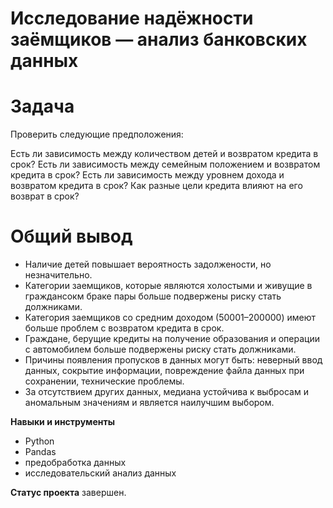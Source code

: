 # Исследование надёжности заёмщиков — анализ банковских данных

# Задача
Проверить следующие предположения:

Есть ли зависимость между количеством детей и возвратом кредита в срок?
Есть ли зависимость между семейным положением и возвратом кредита в срок?
Есть ли зависимость между уровнем дохода и возвратом кредита в срок?
Как разные цели кредита влияют на его возврат в срок?

# Общий вывод

 - Наличие детей повышает вероятность задолжености, но незначительно.
 - Категории заемщиков, которые являются холостыми и живущие в граждансокм браке пары больше подвержены риску стать должниками.
 - Категория заемщиков со средним доходом (50001–200000) имеют больше проблем с возвратом кредита в срок.
 - Граждане, берущие кредиты на получение образования и операции с автомобилем больше подвержены риску стать должниками.
 - Причины появления пропусков в данных могут быть: неверный ввод данных, сокрытие информации, повреждение файла данных при сохранении, технические проблемы.
 - За отсутствием других данных, медиана устойчива к выбросам и аномальным значениям и является наилучшим выбором.

**Навыки и инструменты**

- Python
- Pandas
- предобработка данных
- исследовательский анализ данных
  
**Статус проекта** завершен.

